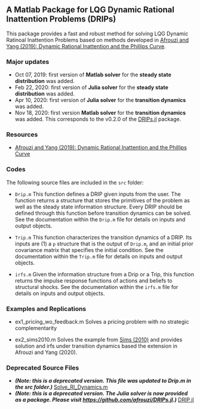 ## A Matlab Package for LQG Dynamic Rational Inattention Problems (DRIPs)

This package provides a fast and robust method for solving LQG Dynamic Ratinoal Inattention Problems based on methods developed in [Afrouzi and Yang (2019): Dynamic Rational Inattention and the Phillips Curve](http://www.afrouzi.com/dynamic_inattention.pdf). 

### Major updates
* Oct 07, 2019: first version of **Matlab solver** for the **steady state distribution** was added.
* Feb 22, 2020: first version of **Julia solver** for the **steady state distribution** was added.
* Apr 10, 2020: first version of **Julia solver** for the **transition dynamics** was added.
* Nov 18, 2020: first version **Matlab solver** for the **transition dynamics** was added. This corresponds to the v0.2.0 of the [DRIPs.jl](https://www.afrouzi.com/DRIPs.jl/dev/) package.

### Resources
* [Afrouzi and Yang (2019): Dynamic Rational Inattention and the Phillips Curve](http://www.afrouzi.com/dynamic_inattention.pdf)

### Codes
The following source files are included in the `src` folder:
* `Drip.m` 
    This function defines a DRIP given inputs from the user. The function returns a structure that stores the primitives of the problem as well as the steady state information structure. Every DRIP should be defined through this function before transition dynamics can be solved. See the documentation within the `Drip.m` file for details on inputs and output objects.

* `Trip.m`
    This function characterizes the transition dynamics of a DRIP. Its inputs are (1) a `p` structure that is the output of `Drip.m`, and an initial prior covariance matrix that specifies the initial condition. See the documentation within the `Trip.m` file for details on inputs and output objects.

* `irfs.m`
    Given the information structure from a Drip or a Trip, this function returns the impulse response functions of actions and beliefs to structural shocks. See the documentation within the `irfs.m` file for details on inputs and output objects.

### Examples and Replications
* ex1_pricing_wo_feedback.m 
    Solves a pricing problem with no strategic complementarity

* ex2_sims2010.m
    Solves the example from [Sims (2010)](http://sims.princeton.edu/yftp/RIMP/handbookChapterRI2.pdf)  and provides solution and irfs under transition dynamics based the extension in Afrouzi and Yang (2020).

### Deprecated Source Files
*  ***(Note: this is a deprecated version. This file was updated to Drip.m in the src folder.)*** 
    [Solve_RI_Dynamics.m](Matlab/Solve_RI_Dynamics.m)
* ***(Note: this is a deprecated version. The Julia solver is now provided as a package. Please visit https://github.com/afrouzi/DRIPs.jl.)***
    [DRIP.jl](Julia/DRIP.jl) 